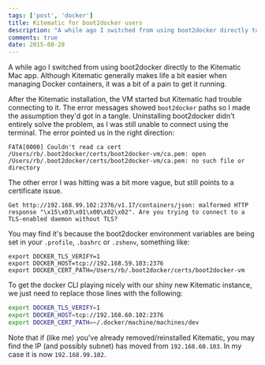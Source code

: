 ```yaml
---
tags: ['post', 'docker']
title: Kitematic for boot2docker users
description: "A while ago I switched from using boot2docker directly to the Kitematic Mac app. Although Kitematic generally makes life a bit easier when managing Docker containers, it was a bit of a pain to get it running."
comments: true
date: 2015-08-28
---
```


A while ago I switched from using boot2docker directly to the Kitematic Mac app. Although Kitematic generally makes life a bit easier when managing Docker containers, it was a bit of a pain to get it running.

After the Kitematic installation, the VM started but Kitematic had trouble connecting to it. The error messages showed `boot2docker` paths so I made the assumption they'd got in a tangle. Uninstalling boot2docker didn't entirely solve the problem, as I was still unable to connect using the terminal. The error pointed us in the right direction:

```
FATA[0000] Couldn't read ca cert /Users/rb/.boot2docker/certs/boot2docker-vm/ca.pem: open /Users/rb/.boot2docker/certs/boot2docker-vm/ca.pem: no such file or directory
```

The other error I was hitting was a bit more vague, but still points to a certificate issue.

```
Get http://192.168.99.102:2376/v1.17/containers/json: malformed HTTP response "\x15\x03\x01\x00\x02\x02". Are you trying to connect to a TLS-enabled daemon without TLS?
```

You may find it's because the boot2docker environment variables are being set in your `.profile`, `.bashrc` or `.zshenv`, something like:

```
export DOCKER_TLS_VERIFY=1
export DOCKER_HOST=tcp://192.168.59.103:2376
export DOCKER_CERT_PATH=/Users/rb/.boot2docker/certs/boot2docker-vm
```

To get the docker CLI playing nicely with our shiny new Kitematic instance, we just need to replace those lines with the following:
```bash
export DOCKER_TLS_VERIFY=1
export DOCKER_HOST=tcp://192.168.60.102:2376
export DOCKER_CERT_PATH=~/.docker/machine/machines/dev
```

Note that if (like me) you've already removed/reinstalled Kitematic, you may find the IP (and possibly subnet) has moved from `192.168.60.103`. In my case it is now `192.168.99.102`.
